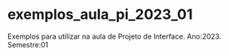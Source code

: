 # exemplos_aula_pi_2023_01
Exemplos para utilizar na aula de Projeto de Interface. Ano:2023. Semestre:01

